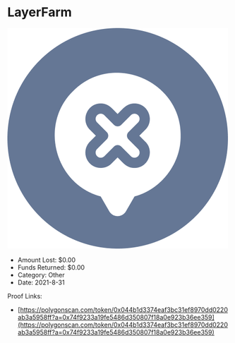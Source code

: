 # LayerFarm
![LayerFarm](/rektimages/LayerFarm.png)
- Amount Lost: $0.00
- Funds Returned: $0.00
- Category: Other
- Date: 2021-8-31



Proof Links:
- [https://polygonscan.com/token/0x044b1d3374eaf3bc31ef8970dd0220ab3a5958ff?a=0x74f9233a19fe5486d350807f18a0e923b36ee359](https://polygonscan.com/token/0x044b1d3374eaf3bc31ef8970dd0220ab3a5958ff?a=0x74f9233a19fe5486d350807f18a0e923b36ee359)


